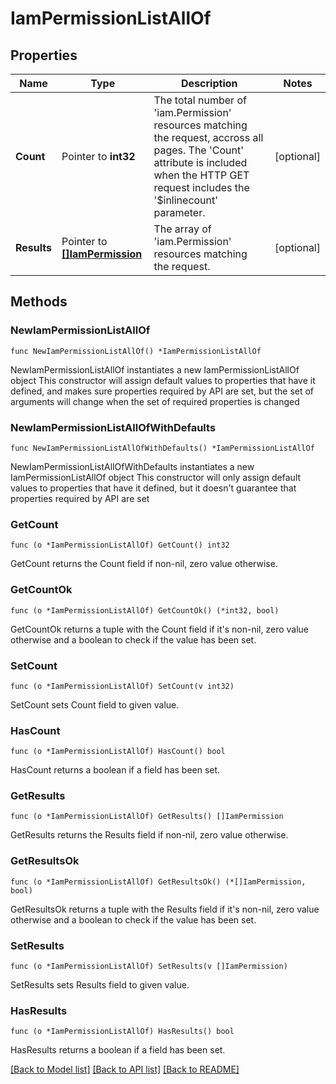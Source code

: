 # IamPermissionListAllOf

## Properties

Name | Type | Description | Notes
------------ | ------------- | ------------- | -------------
**Count** | Pointer to **int32** | The total number of &#39;iam.Permission&#39; resources matching the request, accross all pages. The &#39;Count&#39; attribute is included when the HTTP GET request includes the &#39;$inlinecount&#39; parameter. | [optional] 
**Results** | Pointer to [**[]IamPermission**](iam.Permission.md) | The array of &#39;iam.Permission&#39; resources matching the request. | [optional] 

## Methods

### NewIamPermissionListAllOf

`func NewIamPermissionListAllOf() *IamPermissionListAllOf`

NewIamPermissionListAllOf instantiates a new IamPermissionListAllOf object
This constructor will assign default values to properties that have it defined,
and makes sure properties required by API are set, but the set of arguments
will change when the set of required properties is changed

### NewIamPermissionListAllOfWithDefaults

`func NewIamPermissionListAllOfWithDefaults() *IamPermissionListAllOf`

NewIamPermissionListAllOfWithDefaults instantiates a new IamPermissionListAllOf object
This constructor will only assign default values to properties that have it defined,
but it doesn't guarantee that properties required by API are set

### GetCount

`func (o *IamPermissionListAllOf) GetCount() int32`

GetCount returns the Count field if non-nil, zero value otherwise.

### GetCountOk

`func (o *IamPermissionListAllOf) GetCountOk() (*int32, bool)`

GetCountOk returns a tuple with the Count field if it's non-nil, zero value otherwise
and a boolean to check if the value has been set.

### SetCount

`func (o *IamPermissionListAllOf) SetCount(v int32)`

SetCount sets Count field to given value.

### HasCount

`func (o *IamPermissionListAllOf) HasCount() bool`

HasCount returns a boolean if a field has been set.

### GetResults

`func (o *IamPermissionListAllOf) GetResults() []IamPermission`

GetResults returns the Results field if non-nil, zero value otherwise.

### GetResultsOk

`func (o *IamPermissionListAllOf) GetResultsOk() (*[]IamPermission, bool)`

GetResultsOk returns a tuple with the Results field if it's non-nil, zero value otherwise
and a boolean to check if the value has been set.

### SetResults

`func (o *IamPermissionListAllOf) SetResults(v []IamPermission)`

SetResults sets Results field to given value.

### HasResults

`func (o *IamPermissionListAllOf) HasResults() bool`

HasResults returns a boolean if a field has been set.


[[Back to Model list]](../README.md#documentation-for-models) [[Back to API list]](../README.md#documentation-for-api-endpoints) [[Back to README]](../README.md)


